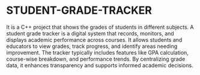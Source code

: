 # STUDENT-GRADE-TRACKER
It is a C++ project that shows  the grades of students in different subjects.
A student grade tracker is a digital system that records, monitors, and displays academic performance across courses. 
It allows students and educators to view grades, track progress, and identify areas needing improvement.
The tracker typically includes features like GPA calculation, course-wise breakdown, and performance trends. 
By centralizing grade data, it enhances transparency and supports informed academic decisions.
